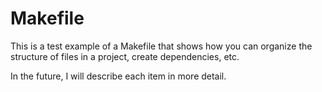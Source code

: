 # Makefile
This is a test example of a Makefile that shows how you can organize the structure of files in a project, create dependencies, etc.

In the future, I will describe each item in more detail.
